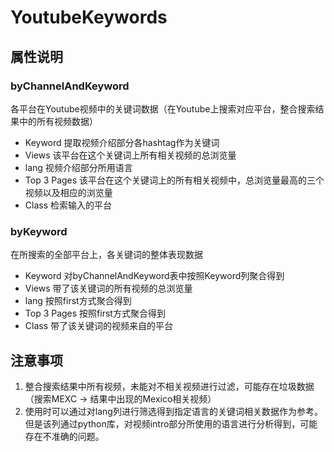 # YoutubeKeywords
## 属性说明				
				
### byChannelAndKeyword		

各平台在Youtube视频中的关键词数据（在Youtube上搜索对应平台，整合搜索结果中的所有视频数据）	

- Keyword	提取视频介绍部分各hashtag作为关键词			
- Views	该平台在这个关键词上所有相关视频的总浏览量			
- lang	视频介绍部分所用语言			
- Top 3 Pages	该平台在这个关键词上的所有相关视频中，总浏览量最高的三个视频以及相应的浏览量			
- Class	检索输入的平台			
				
### byKeyword				

在所搜索的全部平台上，各关键词的整体表现数据	

- Keyword	对byChannelAndKeyword表中按照Keyword列聚合得到			
- Views	带了该关键词的所有视频的总浏览量			
- lang	按照first方式聚合得到			
- Top 3 Pages	按照first方式聚合得到			
- Class	带了该关键词的视频来自的平台

## 注意事项			
			
1. 整合搜索结果中所有视频，未能对不相关视频进行过滤，可能存在垃圾数据（搜索MEXC -> 结果中出现的Mexico相关视频）			
2. 使用时可以通过对lang列进行筛选得到指定语言的关键词相关数据作为参考。但是该列通过python库，对视频intro部分所使用的语言进行分析得到，可能存在不准确的问题。			
